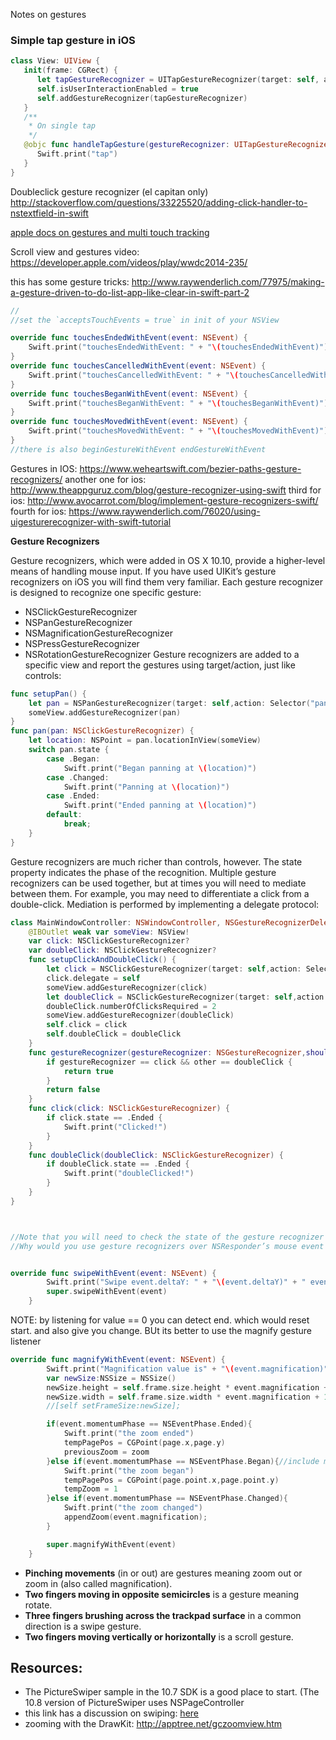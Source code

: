 Notes on gestures<!--more-->

### Simple tap gesture in iOS

```swift
class View: UIView {
   init(frame: CGRect) {
      let tapGestureRecognizer = UITapGestureRecognizer(target: self, action: #selector(handleTapGesture))
      self.isUserInteractionEnabled = true
      self.addGestureRecognizer(tapGestureRecognizer)
   }
   /**
    * On single tap
    */
   @objc func handleTapGesture(gestureRecognizer: UITapGestureRecognizer) {
      Swift.print("tap")
   }
}
```


Doubleclick gesture recognizer (el capitan only)
http://stackoverflow.com/questions/33225520/adding-click-handler-to-nstextfield-in-swift

[apple docs on gestures and multi touch tracking](https://developer.apple.com/library/mac/documentation/Cocoa/Conceptual/EventOverview/HandlingTouchEvents/HandlingTouchEvents.html#//apple_ref/doc/uid/10000060i-CH13-SW10)


Scroll view and gestures video: https://developer.apple.com/videos/play/wwdc2014-235/


this has some gesture tricks: http://www.raywenderlich.com/77975/making-a-gesture-driven-to-do-list-app-like-clear-in-swift-part-2



```swift
//
//set the `acceptsTouchEvents = true` in init of your NSView

override func touchesEndedWithEvent(event: NSEvent) {
    Swift.print("touchesEndedWithEvent: " + "\(touchesEndedWithEvent)")
}
override func touchesCancelledWithEvent(event: NSEvent) {
    Swift.print("touchesCancelledWithEvent: " + "\(touchesCancelledWithEvent)")
}
override func touchesBeganWithEvent(event: NSEvent) {
    Swift.print("touchesBeganWithEvent: " + "\(touchesBeganWithEvent)")
}
override func touchesMovedWithEvent(event: NSEvent) {
	Swift.print("touchesMovedWithEvent: " + "\(touchesMovedWithEvent)")
}
//there is also beginGestureWithEvent endGestureWithEvent
```


Gestures in IOS: https://www.weheartswift.com/bezier-paths-gesture-recognizers/
another one for ios: http://www.theappguruz.com/blog/gesture-recognizer-using-swift
third for ios: http://www.avocarrot.com/blog/implement-gesture-recognizers-swift/
fourth for ios: https://www.raywenderlich.com/76020/using-uigesturerecognizer-with-swift-tutorial


**Gesture Recognizers**

Gesture recognizers, which were added in OS X 10.10, provide a higher-level means of handling mouse input. If you have used UIKit’s gesture recognizers on iOS you will find them very familiar.
Each gesture recognizer is designed to recognize one specific gesture:
- NSClickGestureRecognizer
- NSPanGestureRecognizer
- NSMagnificationGestureRecognizer
- NSPressGestureRecognizer
- NSRotationGestureRecognizer
Gesture recognizers are added to a specific view and report the gestures using target/action, just like controls:

```swift
func setupPan() {
    let pan = NSPanGestureRecognizer(target: self,action: Selector("pan:"))
    someView.addGestureRecognizer(pan)
}
func pan(pan: NSClickGestureRecognizer) {
    let location: NSPoint = pan.locationInView(someView)
    switch pan.state {
        case .Began:
            Swift.print("Began panning at \(location)")
        case .Changed:
            Swift.print("Panning at \(location)")
        case .Ended:
            Swift.print("Ended panning at \(location)")
        default:
            break;
    }
}
```
Gesture recognizers are much richer than controls, however. The state property indicates the phase of the recognition.
Multiple gesture recognizers can be used together, but at times you will need to mediate between them. For example, you may need to differentiate a click from a double-click. Mediation is performed by implementing a delegate protocol:
```swift
class MainWindowController: NSWindowController, NSGestureRecognizerDelegate {
    @IBOutlet weak var someView: NSView!
    var click: NSClickGestureRecognizer?
    var doubleClick: NSClickGestureRecognizer?
    func setupClickAndDoubleClick() {
        let click = NSClickGestureRecognizer(target: self,action: Selector("click:"))
        click.delegate = self
        someView.addGestureRecognizer(click)
        let doubleClick = NSClickGestureRecognizer(target: self,action: Selector("doubleClick:"))
        doubleClick.numberOfClicksRequired = 2
        someView.addGestureRecognizer(doubleClick)
        self.click = click
        self.doubleClick = doubleClick
    }
    func gestureRecognizer(gestureRecognizer: NSGestureRecognizer,shouldRequireFailureOfGestureRecognizer other:NSGestureRecognizer) -> Bool {
        if gestureRecognizer == click && other == doubleClick {
            return true
        }
        return false
    }
    func click(click: NSClickGestureRecognizer) {
        if click.state == .Ended {
            Swift.print("Clicked!")
        }
    }
    func doubleClick(doubleClick: NSClickGestureRecognizer) {
        if doubleClick.state == .Ended {
            Swift.print("doubleClicked!")
        }
    }
}



//Note that you will need to check the state of the gesture recognizer in the action method, even for a simple gesture like a click, as it will first have the state .Began and then .Ended.
//Why would you use gesture recognizers over NSResponder’s mouse event methods? In an application with rich mouse event handling, the mouse event methods can become quite complicated. Gesture recognizers make it easier to segment code for different kinds of gestures. Another strong advantage is that gesture recognizers can be used in a controller – without subclassing NSView. ”



```

```swift
override func swipeWithEvent(event: NSEvent) {
        Swift.print("Swipe event.deltaY: " + "\(event.deltaY)" + " event.deltaX: " + "\(event.deltaX)")
        super.swipeWithEvent(event)
    }

```
NOTE: by listening for value == 0 you can detect end. which would reset start. and also give you change. BUt its better to use the magnify gesture listener
```swift
override func magnifyWithEvent(event: NSEvent) {
        Swift.print("Magnification value is" + "\(event.magnification)" + " event.momentumPhase: " + "\(event.momentumPhase)")
        var newSize:NSSize = NSSize()
        newSize.height = self.frame.size.height * event.magnification + 1.0
        newSize.width = self.frame.size.width * event.magnification + 1.0
        //[self setFrameSize:newSize];

        if(event.momentumPhase == NSEventPhase.Ended){
            Swift.print("the zoom ended")
            tempPagePos = CGPoint(page.x,page.y)
            previousZoom = zoom
        }else if(event.momentumPhase == NSEventPhase.Began){//include maybegin here
            Swift.print("the zoom began")
            tempPagePos = CGPoint(page.point.x,page.point.y)
            tempZoom = 1
        }else if(event.momentumPhase == NSEventPhase.Changed){
            Swift.print("the zoom changed")
            appendZoom(event.magnification);
        }

        super.magnifyWithEvent(event)
    }
```

- **Pinching movements** (in or out) are gestures meaning zoom out or zoom in (also called magnification).
- **Two fingers moving in opposite semicircles** is a gesture meaning rotate.
- **Three fingers brushing across the trackpad surface** in a common direction is a swipe gesture.
- **Two fingers moving vertically or horizontally** is a scroll gesture.


## Resources:
-  The PictureSwiper sample in the 10.7 SDK is a good place to start. (The 10.8 version of PictureSwiper uses NSPageController
- this link has a discussion on swiping: [here](http://stackoverflow.com/questions/12748072/how-to-properly-use-swipewithevent-to-navigate-a-webview-obj-c)
- zooming with the DrawKit: http://apptree.net/gczoomview.htm
